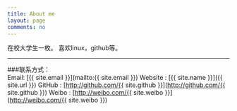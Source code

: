 ```yaml
---
title: About me
layout: page
comments: no
---
```


在校大学生一枚。 喜欢linux，github等。		

----

###联系方式：        
Email: [{{ site.email }}](mailto:{{ site.email }})
Website : [{{ site.name }}]({{ site.url }})
GitHub : [http://github.com/{{ site.github }}](http://github.com/{{ site.github }})
Weibo : [http://weibo.com/{{ site.weibo }}](http://weibo.com/{{ site.weibo }})


